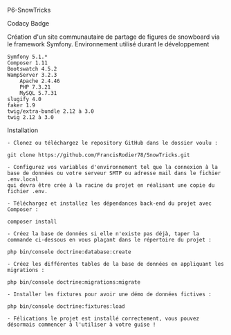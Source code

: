 P6-SnowTricks

Codacy Badge

Création d'un site communautaire de partage de figures de snowboard via le framework Symfony.
Environnement utilisé durant le développement

    Symfony 5.1.*
    Composer 1.11
    Bootswatch 4.5.2
    WampServer 3.2.3
        Apache 2.4.46
        PHP 7.3.21
        MySQL 5.7.31
    slugify 4.0
    faker 1.9
    twig/extra-bundle 2.12 à 3.0
    twig 2.12 à 3.0

Installation

    - Clonez ou téléchargez le repository GitHub dans le dossier voulu :

    git clone https://github.com/FrancisRodier78/SnowTricks.git

    - Configurez vos variables d'environnement tel que la connexion à la base de données ou votre serveur SMTP ou adresse mail dans le fichier .env.local 
    qui devra être crée à la racine du projet en réalisant une copie du fichier .env.

    - Téléchargez et installez les dépendances back-end du projet avec Composer :

    composer install

    - Créez la base de données si elle n'existe pas déjà, taper la commande ci-dessous en vous plaçant dans le répertoire du projet :

    php bin/console doctrine:database:create

    - Créez les différentes tables de la base de données en appliquant les migrations :

    php bin/console doctrine:migrations:migrate

    - Installer les fixtures pour avoir une démo de données fictives :

    php bin/console doctrine:fixtures:load

    - Félications le projet est installé correctement, vous pouvez désormais commencer à l'utiliser à votre guise !
